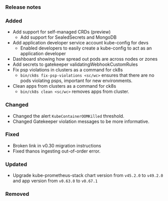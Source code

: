 ### Release notes

### Added

- Add support for self-managed CRDs (preview)
  - Add support for SealedSecrets and MongoDB
- Add application developer service account kube-config for devs
  - Enabled developers to easily create a kube-config to act as an application developer
- Dashboard showing how spread out pods are across nodes or zones
- Add secrets to gatekeeper validatingWebhookCustomRules
- Fix psp violations in clusters as a command for ck8s
  - `bin/ck8s fix-psp-violations <sc/wc>` ensures that there are no pods violating psps, important for new environments.
- Clean apps from clusters as a command for ck8s
  - `bin/ck8s clean <sc/wc>` removes apps from cluster.

### Changed

- Changed the alert `KubeContainerOOMKilled` threshold.
- Changed Gatekeeper violation messages to be more informative.

### Fixed

- Broken link in v0.30 migration instructions
- Fixed thanos ingesting out-of-order error.

### Updated

- Upgrade kube-prometheus-stack chart version from `v45.2.0` to `v49.2.0` and app version from `v0.63.0` to `v0.67.1`

### Removed
